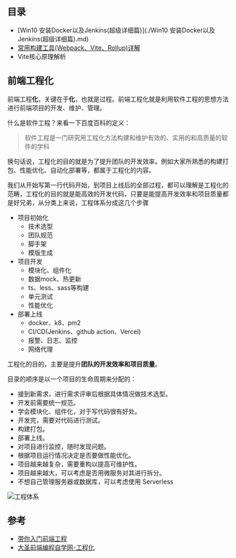 ## 目录

- [Win10 安装Docker以及Jenkins(超级详细篇)](./Win10 安装Docker以及Jenkins(超级详细篇).md)
- [常用构建工具(Webpack、Vite、Rollup)详解](./常用构建工具(Webpack、Vite、Rollup)详解.md)
- Vite核心原理解析
## 前端工程化

前端工程**化**，关键在于**化**，也就是过程。前端工程化就是利用软件工程的思想方法进行前端项目的开发、维护、管理。

什么是软件工程？来看一下百度百科的定义：

> 软件工程是一门研究用工程化方法构建和维护有效的、实用的和高质量的软件的学科

换句话说，工程化的目的就是为了提升团队的开发效率。例如大家所熟悉的构建打包、性能优化、自动化部署等，都属于工程化的内容。

我们从开始写第一行代码开始，到项目上线后的全部过程，都可以理解是工程化的范畴，工程化的目的就是能高效的开发代码，只要是能提高开发效率和项目质量都是好兄弟，从分类上来说，工程体系分成这几个步骤

- 项目初始化
    - 技术选型
    - 团队规范
    - 脚手架
    - 模版生成
- 项目开发
  - 模块化、组件化
  - 数据mock、热更新
  - ts、less、sass等构建
  - 单元测试
  - 性能优化
- 部署上线
  - docker、k8、pm2
  - CI/CD(Jenkins、github action、Vercel)
  - 报警、日志、监控
  - 网络代理

工程化的目的，主要是提升**团队的开发效率和项目质量**。

目录的顺序是以一个项目的生命周期来分配的：

- 接到新需求，进行需求评审后根据具体情况做技术选型。
- 开发前需要统一规范。
- 学会模块化、组件化，对于写代码很有好处。
- 开发完，需要对代码进行测试。
- 构建打包。
- 部署上线。
- 对项目进行监控，随时发现问题。
- 根据项目运行情况决定是否要做性能优化。
- 项目越来越复杂，需要重构以提高可维护性。
- 项目越来越大，可以考虑是否用微服务对其进行拆分。
- 不想自己管理服务器或数据库，可以考虑使用 Serverless

![工程体系](https://s2.loli.net/2023/03/10/jU9JgQX427DfOpZ.png)
## 参考
- [带你入门前端工程](https://woai3c.gitee.io/introduction-to-front-end-engineering/#%E7%AE%80%E4%BB%8B)
- [大圣前端编程自学网-工程化](https://shengxinjing.cn/fe/fis.html#%E6%96%87%E6%A1%A3)